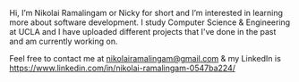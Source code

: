 Hi, I’m Nikolai Ramalingam or Nicky for short  and I’m interested in learning more about software development.
I study Computer Science & Engineering at UCLA and I have uploaded different projects that I've done in the past and am currently working on.

Feel free to contact me at nikolairamalingam@gmail.com 
& my LinkedIn is https://www.linkedin.com/in/nikolai-ramalingam-0547ba224/



